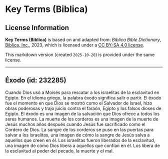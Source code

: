 # Key Terms (Biblica)

## License Information

**Key Terms (Biblica)** is based on and adapted from: _Biblica Bible Dictionary_, [Biblica, Inc.](https://www.biblica.com/), 2023, which is licensed under a [CC BY-SA 4.0 license](https://creativecommons.org/licenses/by-sa/4.0/legalcode.en).

This markdown version (created `2025-10-20`) is provided under the same license.



--------------------------------

## Éxodo (id: 232285)

Cuando Dios usó a Moisés para rescatar a los israelitas de la esclavitud en Egipto. En el idioma griego, la palabra éxodo significa salir o partir. El éxodo fue el momento en que Dios se mostró como el Salvador de Israel, hizo obras poderosas y trajo juicio contra el faraón, Egipto y los falsos dioses de Egipto. El éxodo es una imagen de la salvación que Dios ofrece a todos los seres humanos. La muerte de los corderos es una imagen de la muerte de Jesús muchos años después cuando Jesús fue sacrificado como el Cordero de Dios. La sangre de los corderos se puso en las puertas para salvar a los israelitas, una imagen de cómo la sangre de Jesús salva a aquellos que creen en él. Los israelitas fueron liberados de la esclavitud, una imagen de cómo Dios libera a aquellos que confían en él. Los libera de la esclavitud al poder del pecado, la muerte y el mal.


